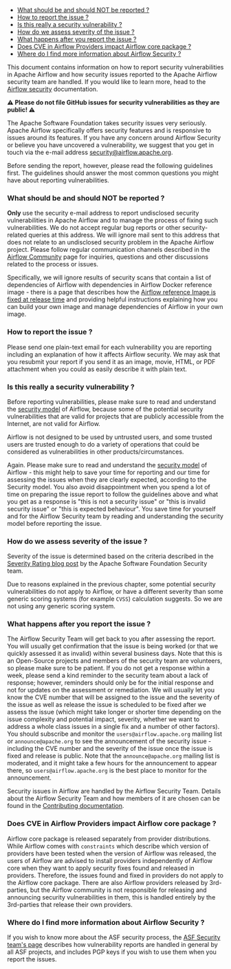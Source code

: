 <!--
 Licensed to the Apache Software Foundation (ASF) under one
 or more contributor license agreements.  See the NOTICE file
 distributed with this work for additional information
 regarding copyright ownership.  The ASF licenses this file
 to you under the Apache License, Version 2.0 (the
 "License"); you may not use this file except in compliance
 with the License.  You may obtain a copy of the License at

   http://www.apache.org/licenses/LICENSE-2.0

 Unless required by applicable law or agreed to in writing,
 software distributed under the License is distributed on an
 "AS IS" BASIS, WITHOUT WARRANTIES OR CONDITIONS OF ANY
 KIND, either express or implied.  See the License for the
 specific language governing permissions and limitations
 under the License.
-->

<!-- START doctoc generated TOC please keep comment here to allow auto update -->
<!-- DON'T EDIT THIS SECTION, INSTEAD RE-RUN doctoc TO UPDATE -->

- [What should be and should NOT be reported ?](#what-should-be-and-should-not-be-reported-)
- [How to report the issue ?](#how-to-report-the-issue-)
- [Is this really a security vulnerability ?](#is-this-really-a-security-vulnerability-)
- [How do we assess severity of the issue ?](#how-do-we-assess-severity-of-the-issue-)
- [What happens after you report the issue ?](#what-happens-after-you-report-the-issue-)
- [Does CVE in Airflow Providers impact Airflow core package ?](#does-cve-in-airflow-providers-impact-airflow-core-package-)
- [Where do I find more information about Airflow Security ?](#where-do-i-find-more-information-about-airflow-security-)

<!-- END doctoc generated TOC please keep comment here to allow auto update -->

This document contains information on how to report security vulnerabilities in Apache Airflow and
how security issues reported to the Apache Airflow security team are handled. If you would like
to learn more, head to the
[Airflow security](https://airflow.apache.org/docs/apache-airflow/stable/security/) documentation.

**⚠️ Please do not file GitHub issues for security vulnerabilities as they are public! ⚠️**

The Apache Software Foundation takes security issues very seriously. Apache
Airflow specifically offers security features and is responsive to issues
around its features. If you have any concern around Airflow Security or believe
you have uncovered a vulnerability, we suggest that you get in touch via the
e-mail address [security@airflow.apache.org](mailto:security@airflow.apache.org).

Before sending the report, however, please read the following guidelines first. The guidelines should
answer the most common questions you might have about reporting vulnerabilities.

### What should be and should NOT be reported ?

**Only** use the security e-mail address to report undisclosed security vulnerabilities in Apache
Airflow and to manage the process of fixing such vulnerabilities. We do not accept regular
bug reports or other security-related queries at this address. We will ignore mail
sent to this address that does not relate to an undisclosed security problem
in the Apache Airflow project. Please follow regular communication channels described in
the [Airflow Community](https://airflow.apache.org/community/index.html) page for inquiries, questions and other discussions related
to the process or issues.

Specifically, we will ignore results of security scans that contain a list of dependencies of Airflow
with dependencies in Airflow Docker reference image - there is a page that describes how the
[Airflow reference Image is fixed at release time](https://airflow.apache.org/docs/docker-stack/index.html#fixing-images-at-release-time) and providing helpful instructions explaining
how you can build your own image and manage dependencies of Airflow in your own image.

### How to report the issue ?

Please send one plain-text email for each vulnerability you are reporting including an explanation
of how it affects Airflow security. We may ask that you resubmit your report if you send it as an image,
movie, HTML, or PDF attachment when you could as easily describe it with plain text.

### Is this really a security vulnerability ?

Before reporting vulnerabilities, please make sure to read and understand the [security model](https://airflow.apache.org/docs/apache-airflow/stable/security/security_model.html)
of Airflow, because some of the potential security vulnerabilities that are valid for projects that are
publicly accessible from the Internet, are not valid for Airflow.

Airflow is not designed to be used by untrusted users, and some trusted users are trusted enough to do a
variety of operations that could be considered as vulnerabilities in other products/circumstances.


Again. Please make sure to read and understand the [security model](https://airflow.apache.org/docs/apache-airflow/stable/security/security_model.html)
of Airflow - this might help to save your time for reporting and our time for assessing the issues when
they are clearly expected, according to the Security model. You also avoid disappointment when you spend
a lot of time on preparing the issue report to follow the guidelines above and what you get as a response is
"this is not a security issue" or "this is invalid security issue" or "this is expected behaviour". You
save time for yourself and for the Airflow Security team by reading and understanding the security model
before reporting the issue.

### How do we assess severity of the issue ?

Severity of the issue is determined based on the criteria described in
the [Severity Rating blog post](https://security.apache.org/blog/severityrating/) by the Apache Software Foundation Security team.

Due to reasons explained in the previous chapter, some potential security vulnerabilities
do not apply to Airflow, or have a different severity than some generic scoring systems
(for example `CVSS`) calculation suggests. So we are not using any generic scoring system.


### What happens after you report the issue ?

The Airflow Security Team will get back to you after assessing the report. You will usually get
confirmation that the issue is being worked (or that we quickly assessed it as invalid) within several
business days. Note that this is an Open-Source projects and members of the security team are volunteers,
so please make sure to be patient. If you do not get a response within a week, please send a kind reminder
to the security team about a lack of response; however, reminders should only be for the initial response
and not for updates on the assessment or remediation. We will usually let you know the CVE number that will
be assigned to the issue and the severity of the issue as well as release the issue is scheduled to be fixed
after we assess the issue (which might take longer or shorter time depending on the issue complexity and
potential impact, severity, whether we want to address a whole class issues in a single fix and a number
of other factors). You should subscribe  and monitor the `users@airflow.apache.org` mailing
list or `announce@apache.org` to see the announcement of the security issue - including the CVE number
and the severity of the issue once the issue is fixed and release is public. Note that the
`announce@apache.org` mailing list is moderated, and it might take a few hours for the announcement to
appear there, so `users@airflow.apache.org` is the best place to monitor for the announcement.

Security issues in Airflow are handled by the Airflow Security Team. Details about the Airflow Security
Team and how members of it are chosen can be found in the
[Contributing documentation](https://github.com/apache/airflow/blob/main/contributing-docs/01_roles_in_airflow_project.rst#security-team).

### Does CVE in Airflow Providers impact Airflow core package ?

Airflow core package is released separately from provider distributions. While Airflow comes with ``constraints``
which describe which version of providers have been tested when the version of Airflow was released, the
users of Airflow are advised to install providers independently of Airflow core when they want to apply
security fixes found and released in providers. Therefore, the issues found and fixed in providers do
not apply to the Airflow core package. There are also Airflow providers released by 3rd-parties, but the
Airflow community is not responsible for releasing and announcing security vulnerabilities in them, this
is handled entirely by the 3rd-parties that release their own providers.

### Where do I find more information about Airflow Security ?

If you wish to know more about the ASF security process,
the [ASF Security team's page](https://www.apache.org/security/) describes
how vulnerability reports are handled in general by all ASF projects, and includes PGP keys if
you wish to use them when you report the issues.
